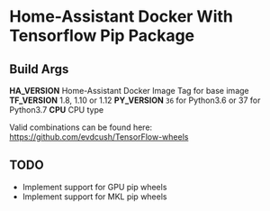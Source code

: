 # Home-Assistant Docker With Tensorflow Pip Package

## Build Args
**HA_VERSION** Home-Assistant Docker Image Tag for base image
**TF_VERSION** 1.8, 1.10 or 1.12
**PY_VERSION** `36` for Python3.6 or 37 for Python3.7
**CPU** CPU type

Valid combinations can be found here: https://github.com/evdcush/TensorFlow-wheels

## TODO
* Implement support for GPU pip wheels
* Implement support for MKL pip wheels
